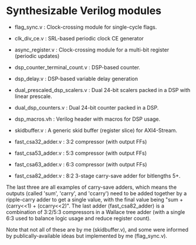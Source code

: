# Synthesizable Verilog modules

* flag_sync.v : Clock-crossing module for single-cycle flags.
* clk_div_ce.v : SRL-based periodic clock CE generator
* async_register.v : Clock-crossing module for a multi-bit register (periodic updates)
* dsp_counter_terminal_count.v : DSP-based counter.
* dsp_delay.v : DSP-based variable delay generation
* dual_prescaled_dsp_scalers.v : Dual 24-bit scalers packed in a DSP with linear prescale.
* dual_dsp_counters.v : Dual 24-bit counter packed in a DSP.
* dsp_macros.vh : Verilog header with macros for DSP usage.
* skidbuffer.v : A generic skid buffer (register slice) for AXI4-Stream.

* fast_csa32_adder.v : 3:2 compressor (with output FFs)
* fast_csa53_adder.v : 5:3 compressor (with output FFs)
* fast_csa63_adder.v : 6:3 compressor (with output FFs)
* fast_csa82_adder.v : 8:2 3-stage carry-save adder for bitlengths 5+.

The last three are all examples of carry-save adders, which means
the outputs (called 'sum', 'carry', and 'ccarry') need to be
added together by a ripple-carry adder to get a single value,
with the final value being "sum + (carry<<1) + (ccarry<<2)".
The last adder (fast_csa82_adder) is a combination of 3:2/5:3
compressors in a Wallace tree adder (with a single 6:3 used
to balance logic usage and reduce register count).

Note that not all of these are by me (skidbuffer.v), and some
were informed by publically-available ideas but implemented
by me (flag_sync.v).